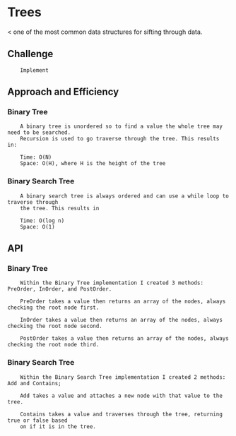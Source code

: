 # Trees
< one of the most common data structures for sifting through data.

## Challenge
```
	Implement
```

## Approach and Efficiency
### Binary Tree
```
	A binary tree is unordered so to find a value the whole tree may need to be searched.
	Recursion is used to go traverse through the tree. This results in:

	Time: O(N)
	Space: O(H), where H is the height of the tree
```

### Binary Search Tree
```
	A binary search tree is always ordered and can use a while loop to traverse through
	the tree. This results in 

	Time: O(log n)
	Space: O(1)
```

## API
### Binary Tree
```
	Within the Binary Tree implementation I created 3 methods: PreOrder, InOrder, and PostOrder. 

	PreOrder takes a value then returns an array of the nodes, always checking the root node first.

	InOrder takes a value then returns an array of the nodes, always checking the root node second.

	PostOrder takes a value then returns an array of the nodes, always checking the root node third.

```
### Binary Search Tree
```
	Within the Binary Search Tree implementation I created 2 methods: Add and Contains;

	Add takes a value and attaches a new node with that value to the tree.

	Contains takes a value and traverses through the tree, returning true or false based
	on if it is in the tree.
```
